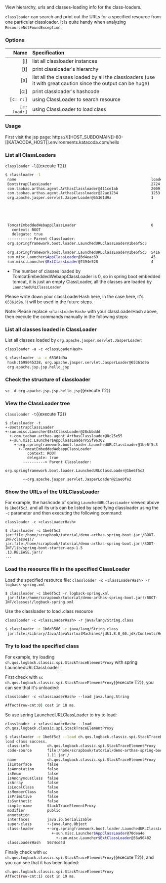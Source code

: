 
View hierarchy, urls and classes-loading info for the class-loaders.

`classloader` can search and print out the URLs for a specified resource from one particular classloader. It is quite handy when analyzing `ResourceNotFoundException`.

### Options

|Name|Specification|
|---:|:---|
|[l]|list all classloader instances|
|[t]|print classloader's hierarchy|
|[a]|list all the classes loaded by all the classloaders (use it with great caution since the output can be huge)|
|[c:]|print classloader's hashcode|
|`[c: r:]`|using ClassLoader to search resource|
|`[c: load:]`|using ClassLoader to load class|

### Usage

First visit the jsp page: https://[[HOST_SUBDOMAIN]]-80-[[KATACODA_HOST]].environments.katacoda.com/hello

### List all ClassLoaders

`classloader -l`{{execute T2}}

```bash
$ classloader -l
 name                                                             loadedCount  hash      parent
 BootstrapClassLoader                                             2724         null      null
 com.taobao.arthas.agent.ArthasClassloader@411ce1ab               2009         411ce1ab  sun.misc.Launcher$ExtClassLoader@7494e528
 com.taobao.arthas.agent.ArthasClassloader@22ae1234               1253         22ae1234  sun.misc.Launcher$ExtClassLoader@7494e528
 org.apache.jasper.servlet.JasperLoader@65361d9a                  1            65361d9a  TomcatEmbeddedWebappClassLoader
                                                                                           context: ROOT
                                                                                           delegate: true
                                                                                         ----------> Parent Classloader:
                                                                                         org.springframework.boot.loader.LaunchedURLClassLoader@1be6f5c3

 TomcatEmbeddedWebappClassLoader                                  0            8546cd5   org.springframework.boot.loader.LaunchedURLClassLoader@1be6f5c3
   context: ROOT
   delegate: true
 ----------> Parent Classloader:
 org.springframework.boot.loader.LaunchedURLClassLoader@1be6f5c3

 org.springframework.boot.loader.LaunchedURLClassLoader@1be6f5c3  5416         1be6f5c3  sun.misc.Launcher$AppClassLoader@3d4eac69
 sun.misc.Launcher$AppClassLoader@3d4eac69                        45           3d4eac69  sun.misc.Launcher$ExtClassLoader@7494e528
 sun.misc.Launcher$ExtClassLoader@7494e528                        4            7494e528  null
```

* The number of classes loaded by TomcatEmbeddedWebappClassLoader is 0, so in spring boot embedded tomcat, it is just an empty ClassLoader, all the classes are loaded by `LaunchedURLClassLoader`


Please write down your classLoaderHash here, in the case here, it's `65361d9a`. It will be used in the future steps.

Note: Please replace `<classLoaderHash>` with your classLoaderHash above, then execute the commands manually in the following steps:

### List all classes loaded in ClassLoader

List all classes loaded by `org.apache.jasper.servlet.JasperLoader`:

`classloader -a -c <classLoaderHash>`

```bash
$ classloader -a -c 65361d9a
 hash:1698045338, org.apache.jasper.servlet.JasperLoader@65361d9a
 org.apache.jsp.jsp.hello_jsp
```

### Check the structure of classloader

`sc -d org.apache.jsp.jsp.hello_jsp`{{execute T2}}

### View the ClassLoader tree


`classloader -t`{{execute T2}}

```
$ classloader -t
+-BootstrapClassLoader
+-sun.misc.Launcher$ExtClassLoader@28cbbddd
  +-com.taobao.arthas.agent.ArthasClassloader@8c25e55
  +-sun.misc.Launcher$AppClassLoader@55f96302
    +-org.springframework.boot.loader.LaunchedURLClassLoader@1be6f5c3
      +-TomcatEmbeddedWebappClassLoader
          context: ROOT
          delegate: true
        ----------> Parent Classloader:
        org.springframework.boot.loader.LaunchedURLClassLoader@1be6f5c3

        +-org.apache.jasper.servlet.JasperLoader@21ae0fe2
```

### Show the URLs of the URLClassLoader

For example, the hashcode of spring `LaunchedURLClassLoader` viewed above is `1be6f5c3`, and all its urls can be listed by specifying classloader using the `-c` parameter and then executing the following command:

`classloader -c <classLoaderHash>`

```
$ classloader -c 1be6f5c3
jar:file:/home/scrapbook/tutorial/demo-arthas-spring-boot.jar!/BOOT-INF/classes!/
jar:file:/home/scrapbook/tutorial/demo-arthas-spring-boot.jar!/BOOT-INF/lib/spring-boot-starter-aop-1.5
.13.RELEASE.jar!/
...
```

### Load the resource file in the specified ClassLoader

Load the specified resource file: `classloader -c <classLoaderHash> -r logback-spring.xml`

```
$ classloader -c 1be6f5c3 -r logback-spring.xml
 jar:file:/home/scrapbook/tutorial/demo-arthas-spring-boot.jar!/BOOT-INF/classes!/logback-spring.xml
```

Use the classloader to load .class resource

`classloader -c <classLoaderHash> -r java/lang/String.class`

```bash
$ classloader -c 1b6d3586 -r java/lang/String.class
 jar:file:/Library/Java/JavaVirtualMachines/jdk1.8.0_60.jdk/Contents/Home/jre/lib/rt.jar!/java/lang/String.class
```

### Try to load the specified class

For example, try loading `ch.qos.logback.classic.spi.StackTraceElementProxy` with spring LaunchedURLClassLoader :

First check with `sc ch.qos.logback.classic.spi.StackTraceElementProxy`{{execute T2}}, you can see that it's unloaded:

`classloader -c <classLoaderHash> --load java.lang.String`
```bash
Affect(row-cnt:0) cost in 18 ms.
```

So use spring LaunchedURLClassLoader to try to load:

`classloader -c <classLoaderHash> --load ch.qos.logback.classic.spi.StackTraceElementProxy`

```bash
$ classloader -c 1be6f5c3 --load ch.qos.logback.classic.spi.StackTraceElementProxy
load class success.
 class-info        ch.qos.logback.classic.spi.StackTraceElementProxy
 code-source       file:/home/scrapbook/tutorial/demo-arthas-spring-boot.jar!/BOOT-INF/lib/logback-classic-1.
                   1.11.jar!/
 name              ch.qos.logback.classic.spi.StackTraceElementProxy
 isInterface       false
 isAnnotation      false
 isEnum            false
 isAnonymousClass  false
 isArray           false
 isLocalClass      false
 isMemberClass     false
 isPrimitive       false
 isSynthetic       false
 simple-name       StackTraceElementProxy
 modifier          public
 annotation
 interfaces        java.io.Serializable
 super-class       +-java.lang.Object
 class-loader      +-org.springframework.boot.loader.LaunchedURLClassLoader@5674cd4d
                     +-sun.misc.Launcher$AppClassLoader@70dea4e
                       +-sun.misc.Launcher$ExtClassLoader@56a96482
 classLoaderHash   5674cd4d
```

Finally check with `sc ch.qos.logback.classic.spi.StackTraceElementProxy`{{execute T2}}, and you can see that it has been loaded:

```bash
ch.qos.logback.classic.spi.StackTraceElementProxy
Affect(row-cnt:1) cost in 19 ms.
```
